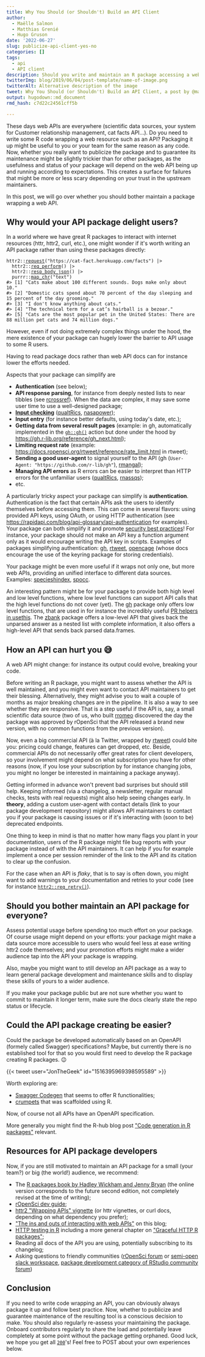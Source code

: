 ```yaml
---
title: Why You Should (or Shouldn't) Build an API Client
author:
  - Maëlle Salmon
  - Matthias Grenié
  - Hugo Gruson
date: '2022-06-27'
slug: publicize-api-client-yes-no
categories: []
tags:
  - api
  - API client
description: Should you write and maintain an R package accessing a web API? Here are our tips for deciding, and for doing it if you go for it.
twitterImg: blog/2019/06/04/post-template/name-of-image.png
twitterAlt: Alternative description of the image
tweet: Why You Should (or Shouldn't) Build an API Client, a post by @ma_salmon, @LeNematode, @grusonh
output: hugodown::md_document
rmd_hash: c7d22c24561cff5b

---
```


These days web APIs are everywhere (scientific data sources, your system for Customer relationship management, cat facts API...). Do you need to write some R code wrapping a web resource such as an API? Packaging it up might be useful to you or your team for the same reason as any code. Now, whether you really want to publicize the package and to guarantee its maintenance might be slightly trickier than for other packages, as the usefulness and status of your package will depend on the web API being up and running according to expectations. This creates a surface for failures that might be more or less scary depending on your trust in the upstream maintainers.

In this post, we will go over whether you should bother maintain a package wrapping a web API.

## Why would your API package delight users?

In a world where we have great R packages to interact with internet resources (httr, httr2, curl, etc.), one might wonder if it's worth writing an API package rather than using these packages directly:

<div class="highlight">

<pre class='chroma'><code class='language-r' data-lang='r'><span class='nf'>httr2</span><span class='nf'>::</span><span class='nf'><a href='https://httr2.r-lib.org/reference/request.html'>request</a></span><span class='o'>(</span><span class='s'>"https://cat-fact.herokuapp.com/facts"</span><span class='o'>)</span> |&gt; 
  <span class='nf'>httr2</span><span class='nf'>::</span><span class='nf'><a href='https://httr2.r-lib.org/reference/req_perform.html'>req_perform</a></span><span class='o'>(</span><span class='o'>)</span> |&gt; 
  <span class='nf'>httr2</span><span class='nf'>::</span><span class='nf'><a href='https://httr2.r-lib.org/reference/resp_body_raw.html'>resp_body_json</a></span><span class='o'>(</span><span class='o'>)</span> |&gt; 
  <span class='nf'>purrr</span><span class='nf'>::</span><span class='nf'><a href='https://purrr.tidyverse.org/reference/map.html'>map_chr</a></span><span class='o'>(</span><span class='s'>"text"</span><span class='o'>)</span>
<span class='c'>#&gt; [1] "Cats make about 100 different sounds. Dogs make only about 10."                                        </span>
<span class='c'>#&gt; [2] "Domestic cats spend about 70 percent of the day sleeping and 15 percent of the day grooming."          </span>
<span class='c'>#&gt; [3] "I don't know anything about cats."                                                                     </span>
<span class='c'>#&gt; [4] "The technical term for a cat’s hairball is a bezoar."                                                  </span>
<span class='c'>#&gt; [5] "Cats are the most popular pet in the United States: There are 88 million pet cats and 74 million dogs."</span></code></pre>

</div>

However, even if not doing extremely complex things under the hood, the mere existence of your package can hugely lower the barrier to API usage to some R users.

Having to read package docs rather than web API docs can for instance lower the efforts needed.

Aspects that your package can simplify are

-   **Authentication** (see below);
-   **API response parsing**, for instance from deeply nested lists to near tibbles (see [rcrossref](https://docs.ropensci.org/rcrossref)). When the data are complex, it may save some user time to use a well-designed package;
-   [**Input checking**](https://blog.r-hub.io/2022/03/10/input-checking/) ([qualtRics](https://github.com/ropensci/qualtRics/blob/7d1e80ca20cb3d07cf7cfce3b0154b86c2113689/R/utils.R#L109), [nasapower](https://github.com/ropensci/nasapower/blob/beb9e2907b6d100615a0cc2396b120f785c69813/R/get_power.R#L224));
-   **Input entry** (for instance better defaults, using today's date, etc.);
-   **Getting data from several result pages** (example: in gh, automatically implemented in the [`gh::gh()`](https://gh.r-lib.org/reference/gh.html) action but done under the hood by <https://gh.r-lib.org/reference/gh_next.html>);
-   **Limiting request rate** (example: <https://docs.ropensci.org/rtweet/reference/rate_limit.html> in rtweet);
-   **Sending a good user-agent** to signal yourself to the API (gh (`User-Agent: "https://github.com/r-lib/gh"`), [rmangal](https://github.com/ropensci/rmangal/blob/8f786a83824c8b5142e1485fa5fac5993227360e/R/zzz.R#L18));
-   **Managing API errors** as R errors can be easier to interpret than HTTP errors for the unfamiliar users ([qualtRics](https://github.com/ropensci/qualtRics/blob/7d1e80ca20cb3d07cf7cfce3b0154b86c2113689/R/utils.R#L10), [rnassqs](https://github.com/ropensci/rnassqs/blob/80564dbc076981ad9f1fd51ccf6a513fe55967b7/R/request.R#L297-L301));
-   etc.

A particularly tricky aspect your package can simplify is **authentication**. Authentication is the fact that certain APIs ask the users to identify themselves before accessing them. This can come in several flavors: using provided API keys, using OAuth, or using HTTP authentication (see <https://rapidapi.com/blog/api-glossary/api-authentication> for examples). Your package can both simplify it and promote [security best practices](https://devguide.ropensci.org/package-development-security-best-practices.html#pkgsecrets)! For instance, your package should not make an API key a function argument only as it would encourage writing the API key in scripts. Examples of packages simplifying authentication: [gh](https://gh.r-lib.org/), [rtweet](https://docs.ropensci.org/rtweet), [opencage](https://docs.ropensci.org/opencage) (whose docs encourage the use of the keyring package for storing credentials).

Your package might be even more useful if it wraps not only one, but more web APIs, providing an unified interface to different data sources. Examples: [specieshindex](https://jessicatytam.github.io/specieshindex/), [spocc](https://docs.ropensci.org/spocc/).

An interesting pattern might be for your package to provide both high level and low level functions, where low level functions can support API calls that the high level functions do not cover (yet). The [gh](https://gh.r-lib.org/) package only offers low level functions, that are used in for instance the incredibly useful [PR helpers in usethis](https://usethis.r-lib.org/articles/pr-functions.html). The [zbank](https://docs.ropensci.org/zbank/) package offers a low-level API that gives back the unparsed answer as a nested list with complete information, it also offers a high-level API that sends back parsed data.frames.

## How an API can hurt you :sweat_smile:

A web API might change: for instance its output could evolve, breaking your code.

Before writing an R package, you might want to assess whether the API is well maintained, and you might even want to contact API maintainers to get their blessing. Alternatively, they might advise you to wait a couple of months as major breaking changes are in the pipeline. It is also a way to see whether they are responsive. That is a step useful if the API is, say, a small scientific data source (two of us, who built [rromeo](https://github.com/ropensci-archive/rromeo) discovered the day the package was approved by rOpenSci that the API released a brand new version, with no common functions from the previous version).

Now, even a big commercial API (à la Twitter, wrapped by [rtweet](https://docs.ropensci.org/rtweet)) could bite you: pricing could change, features can get dropped, etc. Beside, commercial APIs do not necessarily offer great rates for client developers, so your involvement might depend on what subscription you have for other reasons (now, if you lose your subscription by for instance changing jobs, you might no longer be interested in maintaining a package anyway).

Getting informed in advance won't prevent bad surprises but should still help. Keeping informed (via a changelog, a newsletter, regular manual checks, tests with real requests) might also help seeing changes early. In **theory**, adding a custom user-agent with contact details (link to your package development repository) might allows API maintainers to contact you if your package is causing issues or if it's interacting with (soon to be) deprecated endpoints.

One thing to keep in mind is that no matter how many flags you plant in your documentation, users of the R package might file bug reports with your package instead of with the API maintainers. It can help if you for example implement a once per session reminder of the link to the API and its citation to clear up the confusion.

For the case when an API is *flaky*, that is to say is often down, you might want to add warnings to your documentation and retries to your code (see for instance [`httr2::req_retry()`](https://httr2.r-lib.org/reference/req_retry.html)).

## Should you bother maintain an API package for everyone?

Assess potential usage before spending too much effort on your package. Of course usage might depend on your efforts: your package might make a data source more accessible to users who would feel less at ease writing httr2 code themselves; and your promotion efforts might make a wider audience tap into the API your package is wrapping.

Also, maybe you might want to still develop an API package as a way to learn general package development and maintenance skills and to display these skills of yours to a wider audience.

If you make your package public but are not sure whether you want to commit to maintain it longer term, make sure the docs clearly state the repo status or lifecycle.

## Could the API package creating be easier?

Could the package be developed automatically based on an OpenAPI (formely called Swagger) specifications? Maybe, but currently there is no established tool for that so you would first need to develop the R package creating R packages. :wink:

{{< tweet user="JonTheGeek" id="1516395969398595589" >}}

Worth exploring are:

-   [Swagger Codegen](https://github.com/swagger-api/swagger-codegen/) that seems to offer R functionalities;
-   [crumpets](https://github.com/hrbrmstr/crumpets/) that was scaffolded using R.

Now, of course not all APIs have an OpenAPI specification.

More generally you might find the R-hub blog post ["Code generation in R packages"](https://blog.r-hub.io/2020/02/10/code-generation) relevant.

## Resources for API package developers

Now, if you are still motivated to maintain an API package for a small (your team?) or big (the world!) audience, we recommend:

-   The [R packages book by Hadley Wickham and Jenny Bryan](https://r-pkgs.org/) (the online version corresponds to the future second edition, not completely revised at the time of writing);
-   [rOpenSci dev guide](https://devguide.ropensci.org/);
-   [httr2 "Wrapping APIs" vignette](https://httr2.r-lib.org/articles/wrapping-apis.html) (or httr vignettes, or curl docs, depending on what dependency you prefer);
-   ["The ins and outs of interacting with web APIs"](/blog/2014/04/14/webapis/) on this blog;
-   [HTTP testing in R](https://books.ropensci.org/http-testing/) including a more general chapter on ["Graceful HTTP R packages"](https://books.ropensci.org/http-testing/graceful.html);
-   Reading all docs of the API you are using, potentially subscribing to its changelog;
-   Asking questions to friendly communities ([rOpenSci forum](http://discuss.ropensci.org/) or [semi-open slack workspace](https://contributing.ropensci.org/resources.html?q=slack#channels), [package development category of RStudio community forum](https://community.rstudio.com/c/package-development/11))

## Conclusion

If you need to write code wrapping an API, you can obviously always package it up and follow best practice. Now, whether to publicize and guarantee maintenance of the resulting tool is a conscious decision to make. You should also regularly re-assess your maintaining the package. Onboard contributors regularly to share the load and potentially leave completely at some point without the package getting orphaned. Good luck, we hope you get all [`200`](https://http.cat/200)'s! Feel free to POST about your own experiences below.

